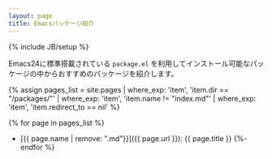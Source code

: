 ```yaml
---
layout: page
title: Emacsパッケージ紹介
---
```

{% include JB/setup %}

Emacs24に標準搭載されている `package.el` を利用してインストール可能なパッケージの中からおすすめのパッケージを紹介します。

{% assign pages_list
     = site.pages
        | where_exp: 'item', 'item.dir == "/packages/"'
        | where_exp: 'item', 'item.name != "index.md"'
        | where_exp: 'item', 'item.redirect_to == nil' %}

{% for page in pages_list %}
* [{{ page.name | remove: ".md"}}]({{ page.url }}): {{ page.title }}
{%- endfor %}

